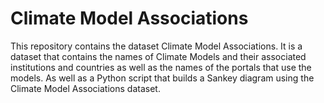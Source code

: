 # Climate Model Associations
This repository contains the dataset Climate Model Associations. It is a dataset that contains the names of Climate Models and their associated institutions and countries as well as the names of the portals that use the models. As well as a Python script that builds a Sankey diagram using the Climate Model Associations dataset.
